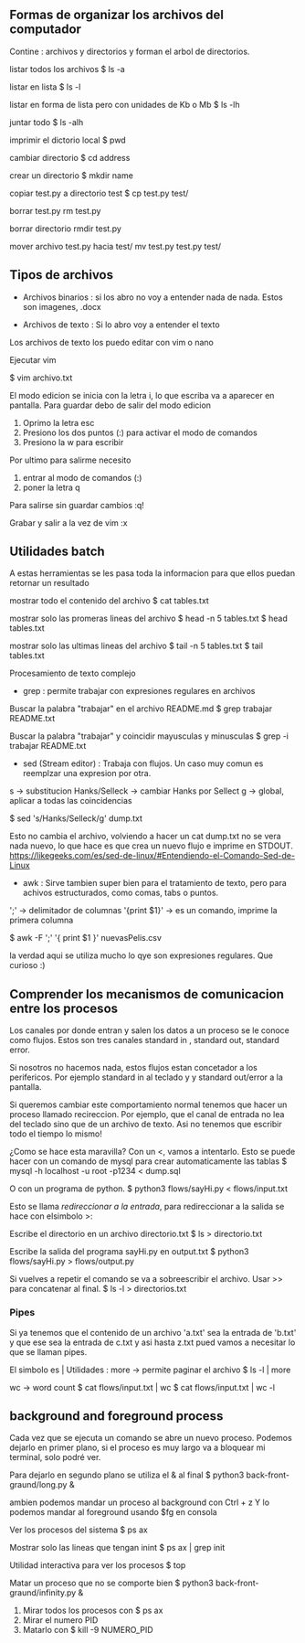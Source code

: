 ## Formas de organizar los archivos del computador

Contine : archivos y directorios y forman el arbol de directorios.

listar todos los archivos 
$ ls -a

listar en lista
$ ls -l

listar en forma de lista pero con unidades de Kb o Mb
$ ls -lh

juntar todo
$ ls -alh

imprimir el dictorio local
$ pwd

cambiar directorio
$ cd address

crear un directorio
$ mkdir name

copiar test.py a directorio test
$ cp test.py test/

borrar test.py
rm test.py

borrar directorio 
rmdir test.py

mover archivo test.py hacia test/
mv test.py test.py test/

## Tipos de archivos

- Archivos binarios : si los abro no voy a entender nada de nada. Estos son imagenes, .docx

- Archivos de texto : Si lo abro voy a entender el texto

Los archivos de texto los puedo editar con vim o nano

Ejecutar vim

$ vim archivo.txt

El modo edicion se inicia con la letra i, lo que escriba va a aparecer en pantalla.
Para guardar debo de salir del modo edicion
1. Oprimo la letra esc
2. Presiono los dos puntos (:) para activar el modo de comandos
3. Presiono la w para escribir

Por ultimo para salirme necesito
1. entrar al modo de comandos (:)
2. poner la letra q

Para salirse sin guardar cambios
:q!

Grabar y salir a la vez de vim
:x


## Utilidades batch

A estas herramientas se les pasa toda la informacion para que ellos puedan retornar un resultado

mostrar todo el contenido del archivo
$ cat tables.txt

mostrar solo las promeras lineas del archivo 
$ head -n 5 tables.txt
$ head tables.txt

mostrar solo las ultimas lineas del archivo
$ tail -n 5 tables.txt
$ tail tables.txt

Procesamiento de texto complejo

- grep : permite trabajar con expresiones regulares en archivos

Buscar la palabra "trabajar" en el archivo README.md
$ grep trabajar README.txt

Buscar la palabra "trabajar" y coincidir mayusculas y minusculas
$ grep -i trabajar README.txt


- sed (Stream editor) : Trabaja con flujos. Un caso muy comun es reemplzar una expresion por otra. 


s -> substitucion
Hanks/Selleck -> cambiar Hanks por Sellect
g -> global, aplicar a todas las coincidencias

$ sed 's/Hanks/Selleck/g' dump.txt

Esto no cambia el archivo, volviendo a hacer un cat dump.txt no se vera nada nuevo, lo que hace es que crea un nuevo flujo e imprime en STDOUT. https://likegeeks.com/es/sed-de-linux/#Entendiendo-el-Comando-Sed-de-Linux 

- awk : Sirve tambien super bien para el tratamiento de texto, pero para achivos estructurados, como comas, tabs o puntos.

';' -> delimitador de columnas
'{print $1}' -> es un comando, imprime la primera columna

$ awk -F ';' '{ print $1 }' nuevasPelis.csv


la verdad aqui se utiliza mucho lo qye son expresiones regulares. Que curioso :)

## Comprender los mecanismos de comunicacion entre los procesos

Los canales por donde entran y salen los datos a un proceso se le conoce como flujos. Estos son tres canales standard in , standard out, standard error. 

Si nosotros no hacemos nada, estos flujos estan concetador a los perifericos. Por ejemplo standard in al teclado y y standard out/error a la pantalla.


Si queremos cambiar este comportamiento normal tenemos que hacer un proceso llamado recireccion. 
Por ejemplo, que el canal de entrada no lea del teclado sino que de un archivo de texto.
Asi no tenemos que escribir todo el tiempo lo mismo!

¿Como se hace esta maravilla? Con un <, vamos a intentarlo. 
Esto se puede hacer con un comando de mysql para crear automaticamente las tablas
$ mysql -h localhost -u root -p1234 < dump.sql

O con un programa de python.
$ python3 flows/sayHi.py < flows/input.txt

Esto se llama *redireccionar a la entrada*, para redireccionar a la salida se hace con elsimbolo >:

Escribe el directorio en un archivo directorio.txt
$ ls > directorio.txt

Escribe la salida del programa sayHi.py en output.txt
$ python3 flows/sayHi.py > flows/output.py

Si vuelves a repetir el comando se va a sobreescribir el archivo. Usar >> para concatenar al final.
$ ls -l > directorios.txt

### Pipes

Si ya tenemos que el contenido de un archivo 'a.txt' sea la entrada de 'b.txt' y que ese sea la entrada de c.txt y asi hasta z.txt pued vamos a necesitar lo que se llaman pipes. 

El simbolo es | 
Utilidades : 
more -> permite paginar el archivo
$ ls -l | more 

wc -> word count
$ cat flows/input.txt | wc
$ cat flows/input.txt | wc -l

## background and foreground process
 
Cada vez que se ejecuta un comando se abre un nuevo proceso. 
Podemos dejarlo en primer plano, si el proceso es muy largo va a bloquear mi terminal, solo podré ver. 

Para dejarlo en segundo plano se utiliza el & al final
$ python3 back-front-graund/long.py &

ambien podemos mandar un proceso al background con Ctrl + z
Y lo podemos mandar al foreground usando $fg en consola

Ver los procesos del sistema
$ ps ax

Mostrar solo las lineas que tengan inint
$ ps ax | grep init

Utilidad interactiva para ver los procesos
$ top

Matar un proceso que no se comporte bien
$ python3 back-front-graund/infinity.py &

1. Mirar todos los procesos con $ ps ax
2. Mirar el numero PID
3. Matarlo con $ kill -9 NUMERO_PID






